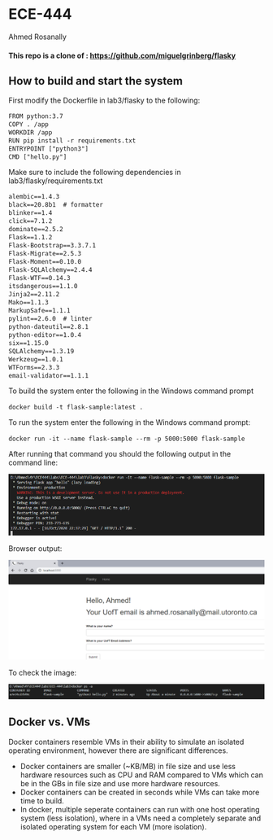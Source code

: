 # ECE-444
Ahmed Rosanally

#### This repo is a clone of : https://github.com/miguelgrinberg/flasky

## How to build and start the system

First modify the Dockerfile in lab3/flasky to the following:

```docker
FROM python:3.7	
COPY . /app	
WORKDIR /app	
RUN pip install -r requirements.txt	
ENTRYPOINT ["python3"]	
CMD ["hello.py"]
```

Make sure to include the following dependencies in lab3/flasky/requirements.txt

```
alembic==1.4.3
black==20.8b1  # formatter
blinker==1.4
click==7.1.2
dominate==2.5.2
Flask==1.1.2
Flask-Bootstrap==3.3.7.1
Flask-Migrate==2.5.3
Flask-Moment==0.10.0
Flask-SQLAlchemy==2.4.4
Flask-WTF==0.14.3
itsdangerous==1.1.0
Jinja2==2.11.2
Mako==1.1.3
MarkupSafe==1.1.1
pylint==2.6.0  # linter
python-dateutil==2.8.1
python-editor==1.0.4
six==1.15.0
SQLAlchemy==1.3.19
Werkzeug==1.0.1
WTForms==2.3.3
email-validator==1.1.1
```

To build the system enter the following in the Windows command prompt

`docker build -t flask-sample:latest .`

To run the system enter the following in the Windows command prompt:

`docker run -it --name flask-sample --rm -p 5000:5000 flask-sample`

After running that command you should the following output in the command line:

![image1](lab3/lab4-1.PNG)

Browser output:

![image2](lab3/lab4-2.PNG)

To check the image:

![image3](lab3/lab4-3.PNG)

## Docker vs. VMs

Docker containers resemble VMs in their ability to simulate an isolated operating environment, however there are significant differences.

- Docker containers are smaller (~KB/MB) in file size and use less hardware resources such as CPU and RAM compared to VMs which can be in the GBs in file size and use more hardware resources.
- Docker containers can be created in seconds while VMs can take more time to build.
- In docker, multiple seperate containers can run with one host operating system (less isolation), where in a VMs need a completely separate and isolated operating system for each VM (more isolation).
